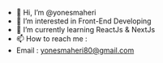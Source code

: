 - 👋 Hi, I’m @yonesmaheri
- 👀 I’m interested in Front-End Developing 
- 🌱 I’m currently learning ReactJs & NextJs
- 📫 How to reach me :
- Email : yonesmaheri80@gmail.com

<!---
yonesmaheri/yonesmaheri is a ✨ special ✨ repository because its `README.md` (this file) appears on your GitHub profile.
You can click the Preview link to take a look at your changes.
--->
